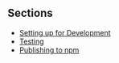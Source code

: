 ## Sections
- <a href="{{baseUrl}}/developerGuide/settingUp.html">Setting up for Development</a>
- <a href="{{baseUrl}}/developerGuide/testing.html">Testing</a>
- <a href="{{baseUrl}}/developerGuide/publishing.html">Publishing to npm</a>
